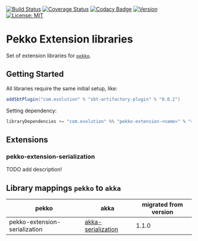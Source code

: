 [![Build Status](https://github.com/evolution-gaming/pekko-extension/workflows/CI/badge.svg)](https://github.com/evolution-gaming/pekko-extension/actions?query=workflow%3ACI)
[![Coverage Status](https://coveralls.io/repos/github/evolution-gaming/pekko-extension/badge.svg?branch=main)](https://coveralls.io/github/evolution-gaming/pekko-extension?branch=main)
[![Codacy Badge](https://app.codacy.com/project/badge/Grade/4fa9958e884a458fbfd465372e4e3e65)](https://app.codacy.com/gh/evolution-gaming/pekko-extension/dashboard?utm_source=gh&utm_medium=referral&utm_content=&utm_campaign=Badge_grade)
[![Version](https://img.shields.io/badge/version-click-blue)](https://evolution.jfrog.io/artifactory/api/search/latestVersion?g=com.evolution&a=pekko-extension_2.13&repos=public)
[![License: MIT](https://img.shields.io/badge/License-MIT-yellowgreen.svg)](https://opensource.org/licenses/MIT)

# Pekko Extension libraries

Set of extension libraries for [`pekko`](https://pekko.apache.org/).

## Getting Started

All libraries require the same initial setup, like:
```scala
addSbtPlugin("com.evolution" % "sbt-artifactory-plugin" % "0.0.2")
```
Setting dependency:
```scala
libraryDependencies += "com.evolution" %% "pekko-extension-<name>" % "<version>"
```

## Extensions

### pekko-extension-serialization

TODO add description!

## Library mappings `pekko` to `akka` 

| pekko                         | akka                                                                         | migrated from version |
|-------------------------------|------------------------------------------------------------------------------|-----------------------|
| pekko-extension-serialization | [akka-serialization](https://github.com/evolution-gaming/akka-serialization) | 1.1.0                 | 
